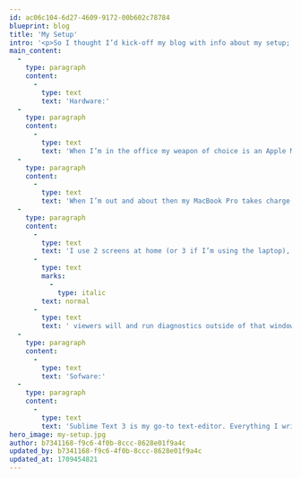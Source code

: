 ```yaml
---
id: ac06c104-6d27-4609-9172-00b602c78784
blueprint: blog
title: 'My Setup'
intro: '<p>So I thought I’d kick-off my blog with info about my setup; hardware and software. I think it’s safe to say that every developer has their preferences in regards to just about everything when it comes to development; there is an infinite number of ways to get to an end product. My setup comes from my own preferences and is neither better or worse than the next developer’s; it really does come down to personal preference.</p>'
main_content:
  -
    type: paragraph
    content:
      -
        type: text
        text: 'Hardware:'
  -
    type: paragraph
    content:
      -
        type: text
        text: 'When I’m in the office my weapon of choice is an Apple Mac Mini specced up to just about as high as was possible when I bought it - that’s 2.6GHz of Intel i7 and 16GB RAM twinned with a 1TB Fusion drive. It’s worked for me flawlessly for a couple of years now and I’m confident that it’ll be good for another couple at least. To PC devotees the clock speed of the processor might seem a bit slow but it’s more than quick enough to power OSX Yosemite and everything else that I use on a daily-basis.'
  -
    type: paragraph
    content:
      -
        type: text
        text: 'When I’m out and about then my MacBook Pro takes charge.'
  -
    type: paragraph
    content:
      -
        type: text
        text: 'I use 2 screens at home (or 3 if I’m using the laptop), a trusty full-HD 22-incher and an almost 4K Samsung 27-incher. The 27 incher is great as it allows me to run websites at the maximum size that most '
      -
        type: text
        marks:
          -
            type: italic
        text: normal
      -
        type: text
        text: ' viewers will and run diagnostics outside of that window.'
  -
    type: paragraph
    content:
      -
        type: text
        text: 'Sofware:'
  -
    type: paragraph
    content:
      -
        type: text
        text: 'Sublime Text 3 is my go-to text-editor. Everything I write is hand-coded; drag-and-drop editors are a black mark in the web development world in my opinion. I’ve used quite a few different editors over the years; Notepad++, Eclipse, Dreamweaver, JPad Pro and NetBeans to name a few but none have given me the satisfaction that Sublime Text 3 does day-in, day-out.'
hero_image: my-setup.jpg
author: b7341168-f9c6-4f0b-8ccc-8628e01f9a4c
updated_by: b7341168-f9c6-4f0b-8ccc-8628e01f9a4c
updated_at: 1709454821
---
```


